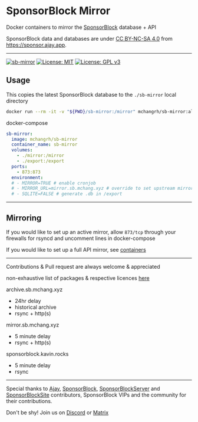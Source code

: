 # SponsorBlock Mirror
Docker containers to mirror the [SponsorBlock](https://sponsor.ajay.app) database + API

SponsorBlock data and databases are under [CC BY-NC-SA 4.0](https://creativecommons.org/licenses/by-nc-sa/4.0/) from https://sponsor.ajay.app.

---

[![sb-mirror](https://img.shields.io/docker/image-size/mchangrh/sb-mirror/alpine?label=sb-mirror)](https://hub.docker.com/r/mchangrh/sb-mirror)
[![License: MIT](https://img.shields.io/badge/License-MIT-yellow.svg)](https://opensource.org/licenses/MIT)
[![License: GPL v3](https://img.shields.io/badge/License-GPLv3-blue.svg)](https://www.gnu.org/licenses/gpl-3.0)


## Usage
This copies the latest SponsorBlock database to the `./sb-mirror` local directory

```sh
docker run --rm -it -v "${PWD}/sb-mirror:/mirror" mchangrh/sb-mirror:alpine
```
docker-compose
```yml
sb-mirror:
  image: mchangrh/sb-mirror
  container_name: sb-mirror
  volumes:
    - ./mirror:/mirror
    - ./export:/export
  ports:
    - 873:873
  environment:
  # - MIRROR=TRUE # enable cronjob
  # - MIRROR_URL=mirror.sb.mchang.xyz # override to set upstream mirror 
  # - SQLITE=FALSE # generate .db in /export  
```
---
## Mirroring

If you would like to set up an active mirror, allow `873/tcp` through your firewalls for rsyncd and uncomment lines in docker-compose

If you would like to set up a full API mirror, see [containers](./docs/containers.md)

---

Contributions & Pull request are always welcome & appreciated

non-exhaustive list of packages & respective licences [here](./oss-attribution/attribution.md)

archive.sb.mchang.xyz
- 24hr delay
- historical archive
- rsync + http(s)

mirror.sb.mchang.xyz
- 5 minute delay
- rsync + http(s)

sponsorblock.kavin.rocks
- 5 minute delay
- rsync

---

Special thanks to [Ajay](https://ajay.app/), [SponsorBlock](https://github.com/ajayyy/SponsorBlock/graphs/contributors), [SponsorBlockServer](https://github.com/ajayyy/SponsorBlockServer/graphs/contributors) and [SponsorBlockSite](https://github.com/ajayyy/SponsorBlockSite/graphs/contributors) contributors, SponsorBlock VIPs and the community for their contributions.

Don't be shy! Join us on [Discord](https://discord.gg/SponsorBlock) or [Matrix](https://matrix.to/#/#sponsor:ajay.app)
